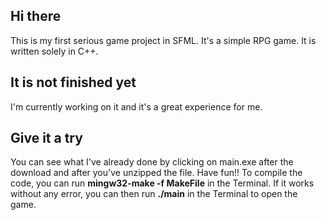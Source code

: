 ## Hi there
This is my first serious game project in SFML. It's a simple RPG game.
It is written solely in C++.

## It is not finished yet
I'm currently working on it and it's a great experience for me.

## Give it a try
You can see what I've already done by clicking on main.exe after the download and after you've unzipped the file. Have fun!!
To compile the code, you can run **mingw32-make -f MakeFile** in the Terminal. If it works without any error, you can then
run **./main** in the Terminal to open the game.